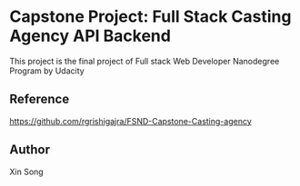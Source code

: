 # Capstone Project: Full Stack Casting Agency API Backend
This project is the final project of Full stack Web Developer Nanodegree Program by Udacity

## Reference
https://github.com/rgrishigajra/FSND-Capstone-Casting-agency

## Author

Xin Song
